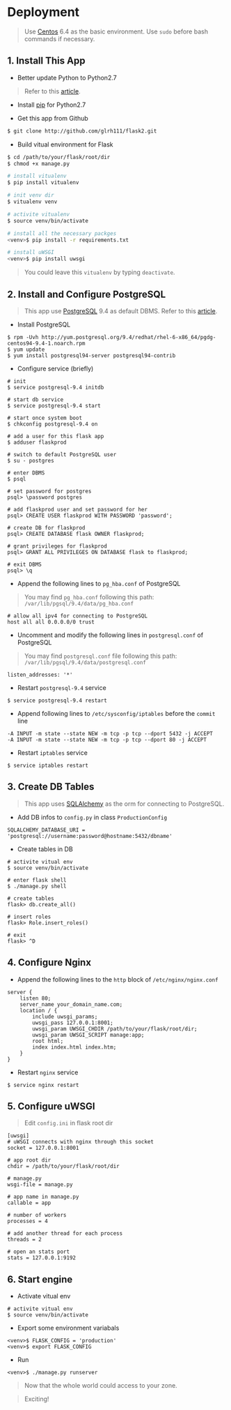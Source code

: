 # Deployment

> Use [Centos](https://www.centos.org/) 6.4 as the basic environment.
> Use `sudo` before bash commands if necessary.

## 1. Install This App
* Better update Python to Python2.7

> Refer to this [article](http://yijiebuyi.com/blog/108ae6186bb00cc708bc54f02adec277.html).

* Install [pip](https://pip.pypa.io/en/stable/) for Python2.7

* Get this app from Github

```bash
$ git clone http://github.com/glrh111/flask2.git
```

* Build vitual environment for Flask

```bash
$ cd /path/to/your/flask/root/dir
$ chmod +x manage.py

# install vitualenv
$ pip install vitualenv

# init venv dir
$ vitualenv venv

# activite vitualenv
$ source venv/bin/activate

# install all the necessary packges
<venv>$ pip install -r requirements.txt

# install uWSGI
<venv>$ pip install uwsgi
```

> You could leave this `vitualenv` by typing `deactivate`.

## 2. Install and Configure PostgreSQL

> This app use [PostgreSQL](https://www.postgresql.org/) 9.4 as default DBMS.
> Refer to this [article](http://blog.csdn.net/shanzhizi/article/details/46484481).

* Install PostgreSQL

```
$ rpm -Uvh http://yum.postgresql.org/9.4/redhat/rhel-6-x86_64/pgdg-centos94-9.4-1.noarch.rpm
$ yum update
$ yum install postgresql94-server postgresql94-contrib
```

* Configure service (briefly)

```
# init
$ service postgresql-9.4 initdb

# start db service
$ service postgresql-9.4 start

# start once system boot
$ chkconfig postgresql-9.4 on

# add a user for this flask app
$ adduser flaskprod

# switch to default PostgreSQL user
$ su - postgres

# enter DBMS
$ psql

# set password for postgres
psql> \password postgres

# add flaskprod user and set password for her
psql> CREATE USER flaskprod WITH PASSWORD 'password';

# create DB for flaskprod
psql> CREATE DATABASE flask OWNER flaskprod;

# grant privileges for flaskprod
psql> GRANT ALL PRIVILEGES ON DATABASE flask to flaskprod;

# exit DBMS
psql> \q
```

* Append the following lines to `pg_hba.conf` of PostgreSQL

> You may find `pg_hba.conf` following this path: `/var/lib/pgsql/9.4/data/pg_hba.conf`

```
# allow all ipv4 for connecting to PostgreSQL
host all all 0.0.0.0/0 trust
```

* Uncomment and modify the following lines in `postgresql.conf` of PostgreSQL

> You may find `postgresql.conf` file following this path: `/var/lib/pgsql/9.4/data/postgresql.conf`

```
listen_addresses: '*'
```

* Restart `postgresql-9.4` service

```
$ service postgresql-9.4 restart
```

* Append following lines to `/etc/sysconfig/iptables` before the `commit` line

```
-A INPUT -m state --state NEW -m tcp -p tcp --dport 5432 -j ACCEPT
-A INPUT -m state --state NEW -m tcp -p tcp --dport 80 -j ACCEPT
```

* Restart `iptables` service

```
$ service iptables restart
```

## 3. Create DB Tables

> This app uses [SQLAlchemy](http://www.sqlalchemy.org/) as the orm for connecting to PostgreSQL.

* Add DB infos to `config.py` in class `ProductionConfig`

```
SQLALCHEMY_DATABASE_URI = 'postgresql://username:password@hostname:5432/dbname'
```

* Create tables in DB

```
# activite vitual env
$ source venv/bin/activate

# enter flask shell
$ ./manage.py shell

# create tables
flask> db.create_all()

# insert roles
flask> Role.insert_roles()

# exit
flask> ^D
```

## 4. Configure Nginx

* Append the following lines to the `http` block of `/etc/nginx/nginx.conf`

```
server {
    listen 80;
    server_name your_domain_name.com;
    location / {
        include uwsgi_params;
        uwsgi_pass 127.0.0.1:8001;
        uwsgi_param UWSGI_CHDIR /path/to/your/flask/root/dir;
        uwsgi_param UWSGI_SCRIPT manage:app;
        root html;
        index index.html index.htm;
    }
}
```

* Restart `nginx` service

```
$ service nginx restart
```

## 5. Configure uWSGI

> Edit `config.ini` in flask root dir

```
[uwsgi]
# uWSGI connects with nginx through this socket 
socket = 127.0.0.1:8001

# app root dir
chdir = /path/to/your/flask/root/dir

# manage.py
wsgi-file = manage.py

# app name in manage.py
callable = app

# number of workers
processes = 4

# add another thread for each process
threads = 2

# open an stats port
stats = 127.0.0.1:9192
```

## 6. Start engine

* Activate vitual env

```
# activite vitual env
$ source venv/bin/activate
```

* Export some environment variabals

```
<venv>$ FLASK_CONFIG = 'production'
<venv>$ export FLASK_CONFIG
```

* Run

```
<venv>$ ./manage.py runserver
```

> Now that the whole world could access to your zone.

> Exciting!